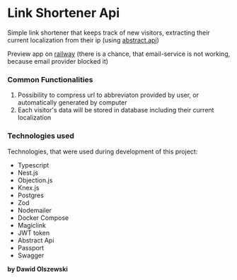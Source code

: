 # Link Shortener Api

Simple link shortener that keeps track of new visitors, extracting their current localization from their ip (using [abstract.api](https://www.abstractapi.com/))

Preview app on [railway](https://link-shortener-production-0027.up.railway.app//api) (there is a chance, that email-service is not working, because email provider blocked it)

### Common Functionalities
1. Possibility to compress url to abbreviaton provided by user, or automatically generated by computer
2. Each visitor's data will be stored in database including their current localization

### Technologies used

Technologies, that were used during development of this project:
- Typescript
- Nest.js
- Objection.js
- Knex.js
- Postgres
- Zod
- Nodemailer
- Docker Compose
- Magiclink
- JWT token
- Abstract Api
- Passport
- Swagger

**by Dawid Olszewski**
